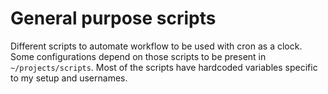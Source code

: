 # General purpose scripts

Different scripts to automate workflow to be used with cron as a clock. Some configurations depend on those scripts to be present in `~/projects/scripts`.
Most of the scripts have hardcoded variables specific to my setup and usernames.
